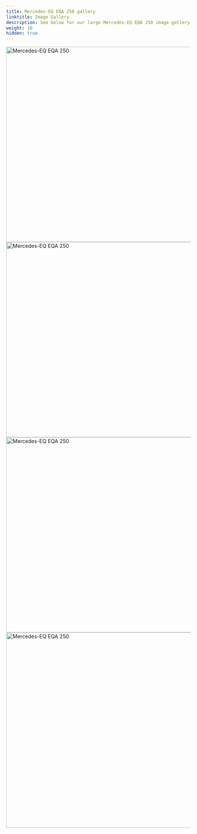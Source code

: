 ```yaml
---
title: Mercedes-EQ EQA 250 gallery
linktitle: Image Gallery
description: See below for our large Mercedes-EQ EQA 250 image gallery. Click pictures for high-resolution versions.
weight: 10
hidden: true
---
```

<!-- markdownlint-disable MD033 -->
<object type="image/svg+xml" data="../modelnavigation.svg"></object>
<div class="pswp-gallery pswp-gallery--single-column" id="my-gallery">
<a href="https://media.evkx.net/multimedia/models/mercedes/eqa/eqa_250/exterior_1.jpg"
data-pswp-src="https://media.evkx.net/multimedia/models/mercedes/eqa/eqa_250/exterior_1.jpg"
data-pswp-width="3000"
data-pswp-height="2000" 
target="_blank">
<img src="https://media.evkx.net/multimedia/models/mercedes/eqa/eqa_250/exterior_1_st.jpg" alt="Mercedes-EQ EQA 250" width="800px" height="533px" />
</a>
<a href="https://media.evkx.net/multimedia/models/mercedes/eqa/eqa_250/frontseats_1.jpg"
data-pswp-src="https://media.evkx.net/multimedia/models/mercedes/eqa/eqa_250/frontseats_1.jpg"
data-pswp-width="3000"
data-pswp-height="2000" 
target="_blank">
<img src="https://media.evkx.net/multimedia/models/mercedes/eqa/eqa_250/frontseats_1_st.jpg" alt="Mercedes-EQ EQA 250" width="800px" height="533px" />
</a>
<a href="https://media.evkx.net/multimedia/models/mercedes/eqa/eqa_250/main_1.jpg"
data-pswp-src="https://media.evkx.net/multimedia/models/mercedes/eqa/eqa_250/main_1.jpg"
data-pswp-width="3000"
data-pswp-height="2000" 
target="_blank">
<img src="https://media.evkx.net/multimedia/models/mercedes/eqa/eqa_250/main_1_st.jpg" alt="Mercedes-EQ EQA 250" width="800px" height="533px" />
</a>
<a href="https://media.evkx.net/multimedia/models/mercedes/eqa/eqa_250/screens_1.jpg"
data-pswp-src="https://media.evkx.net/multimedia/models/mercedes/eqa/eqa_250/screens_1.jpg"
data-pswp-width="3000"
data-pswp-height="2000" 
target="_blank">
<img src="https://media.evkx.net/multimedia/models/mercedes/eqa/eqa_250/screens_1_st.jpg" alt="Mercedes-EQ EQA 250" width="800px" height="533px" />
</a>
</div>
<script type="module">
  import PhotoSwipeLightbox from '/js/photoswipe-lightbox.esm.js';
    const lightbox = new PhotoSwipeLightbox({
       gallery: '#my-gallery',
        children: 'a',
        pswpModule: () => import('/js/photoswipe.esm.js')
    });
lightbox.init();
</script>
